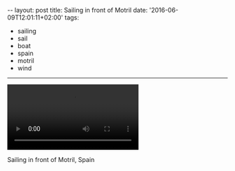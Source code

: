 --
layout: post
title: Sailing in front of Motril
date: '2016-06-09T12:01:11+02:00'
tags:
- sailing
- sail
- boat
- spain
- motril
- wind
---
<video controls><source src="/files/tumblr_o8d67ve4Fh1tq106b.mp4" type="video/mp4"></source></video>

Sailing in front of Motril, Spain

